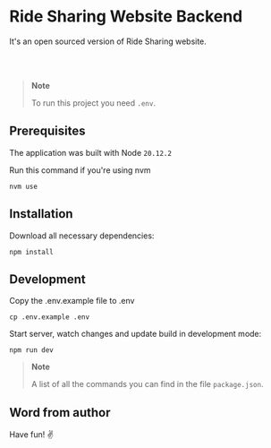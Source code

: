 # Ride Sharing Website Backend

It's an open sourced version of Ride Sharing website. 

<br/><br/>

> **Note**
>
> To run this project you need `.env`.

## Prerequisites
  
The application was built with Node `20.12.2`

Run this command if you're using nvm

```
nvm use
```

## Installation

Download all necessary dependencies:

```
npm install
```

## Development

Copy the .env.example file to .env

```
cp .env.example .env
```

Start server, watch changes and update build in development mode:

```
npm run dev
```

> **Note**
>
> A list of all the commands you can find in the file `package.json`.

## Word from author

Have fun! ✌️
